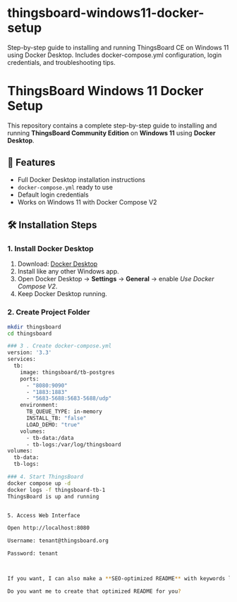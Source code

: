 # thingsboard-windows11-docker-setup
Step-by-step guide to installing and running ThingsBoard CE on Windows 11 using Docker Desktop. Includes docker-compose.yml configuration, login credentials, and troubleshooting tips.
# ThingsBoard Windows 11 Docker Setup

This repository contains a complete step-by-step guide to installing and running **ThingsBoard Community Edition** on **Windows 11** using **Docker Desktop**.

## 📌 Features
- Full Docker Desktop installation instructions
- `docker-compose.yml` ready to use
- Default login credentials
- Works on Windows 11 with Docker Compose V2

## 🛠 Installation Steps

### 1. Install Docker Desktop
1. Download: [Docker Desktop](https://www.docker.com/products/docker-desktop)
2. Install like any other Windows app.
3. Open Docker Desktop → **Settings** → **General** → enable *Use Docker Compose V2*.
4. Keep Docker Desktop running.

### 2. Create Project Folder
```bash
mkdir thingsboard
cd thingsboard

### 3 . Create docker-compose.yml
version: '3.3'
services:
  tb:
    image: thingsboard/tb-postgres
    ports:
      - "8080:9090"
      - "1883:1883"
      - "5683-5688:5683-5688/udp"
    environment:
      TB_QUEUE_TYPE: in-memory
      INSTALL_TB: "false"
      LOAD_DEMO: "true"
    volumes:
      - tb-data:/data
      - tb-logs:/var/log/thingsboard
volumes:
  tb-data:
  tb-logs:

### 4. Start ThingsBoard
docker compose up -d
docker logs -f thingsboard-tb-1
ThingsBoard is up and running


5. Access Web Interface

Open http://localhost:8080

Username: tenant@thingsboard.org

Password: tenant



If you want, I can also make a **SEO-optimized README** with keywords like “IoT platform installation,” “Docker ThingsBoard tutorial,” and “Windows 11 IoT setup” so your repo ranks higher in GitHub and Google searches. That would push more traffic to your GitHub.  

Do you want me to create that optimized README for you?

